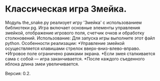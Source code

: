 # Классическая игра Змейка.

Модуль the_snake.py реализует игру 'Змейка' с использованием библиотеки pg.
Игра включает основные элементы управления змейкой, отображение игрового поля,
счетчик очков и обработку столкновений.
Использование: Для запуска игры выполните этот файл python.
Особенности реализации:
*Управление змейкой осуществляется клавишами стрелок вверх-вниз-влево-вправо.
*Игровое поле ограничено рамками экрана.
*Если змея сталкивается сама с собой — игра заканчивается.
*После каждого съеденного яблока длина змеи увеличивается.

Версия: 0.2.
